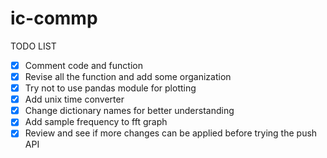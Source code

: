 # ic-commp

TODO LIST
- [X] Comment code and function
- [X] Revise all the function and add some organization
- [X] Try not to use pandas module for plotting
- [X] Add unix time converter
- [X] Change dictionary names for better understanding
- [x] Add sample frequency to fft graph
- [x] Review and see if more changes can be applied before trying the push API
